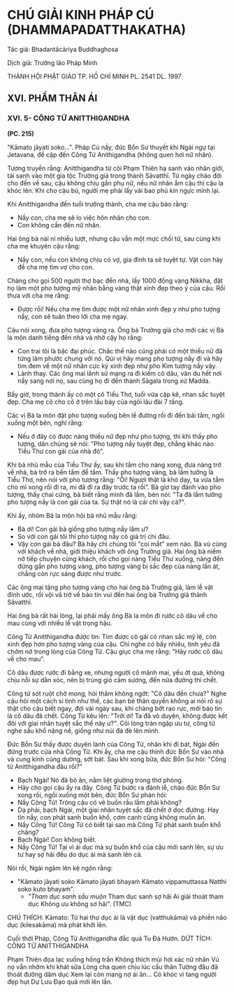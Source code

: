 # CHÚ GIẢI KINH PHÁP CÚ (DHAMMAPADATTHAKATHA)

Tác giả: Bhadantācāriya Buddhaghosa

Dịch giả: Trưởng lão Pháp Minh

THÀNH HỘI PHẬT GIÁO TP. HỒ CHÍ MINH
PL. 2541 DL. 1997

## XVI. PHẨM THÂN ÁI

### XVI. 5- CÔNG TỬ ANITTHIGANDHA

**(PC. 215)**

"Kāmato jāyati soko...".
Pháp Cú nầy, đức Bổn Sư thuyết khi Ngài ngự tại Jetavana, đề cập đến Công Tử Anithigandha (không quen hơi nữ nhân).

Tương truyền rằng: Anitthigandha từ cõi Phạm Thiên hạ sanh vào nhân giới, tái sanh vào một gia tộc Trưởng giả trong thành Sāvatthī. Từ ngày chào đời cho đến về sau, cậu không chịu gần phụ nữ, nếu nữ nhân ẵm cậu thì cậu la khóc lên. Khi cho cậu bú, người mẹ phải lấy vải bao phủ kín ngực mình lại.

Khi Anitthigandha đến tuổi trưởng thành, cha mẹ cậu bảo rằng:

- Nầy con, cha mẹ sẽ lo việc hôn nhân cho con.
- Con không cần đến nữ nhân.

Hai ông bà nài nỉ nhiều lượt, nhưng cậu vẫn một mực chối từ, sau cùng khi cha mẹ khuyên cậu rằng:

- Nầy con, nếu con không chịu có vợ, gia đình ta sẽ tuyệt tự. Vật con hãy đề cha mẹ tìm vợ cho con.

Chàng cho gọi 500 người thợ bạc đến nhà, lấy 1000 đồng vàng Nikkha, đặt họ làm một pho tượng mỹ nhân bằng vàng thật xinh đẹp theo ý của cậu. Rồi thưa với cha mẹ rằng:

- Được rồi! Nếu cha mẹ tìm được một nữ nhân xinh đẹp y như pho tượng nầy, con sẽ tuân theo lời cha mẹ ngay.

Cậu nói xong, đưa pho tượng vàng ra. Ông bà Trưởng giả cho mời các vị Bà la môn danh tiếng đến nhà và nhờ cậy họ rằng:

- Con trai tôi là bậc đại phúc. Chắc thế nào cũng phải có một thiếu nữ đã từng làm phước chung với nó. Qúi vị hãy mang pho tượng nầy đi và hãy tìm đem về một nữ nhân cực kỳ xinh đẹp như pho
  Kim tượng nầy vậy.
- Lành thay.
  Các ông mai lãnh sứ mạng ra đi kiếm cô dâu, vân du hết nơi nầy sang nơi nọ, sau cùng họ đi đến thành Sāgala trong xứ Madda.

Bấy giờ, trong thành ấy có một cô Tiểu Thơ, tuổi vừa cặp kê, nhan sắc tuyệt đẹp. Cha mẹ cô cho cô ở trên lầu bảy của ngôi lâu đài 7 tầng.

Các vị Bà la môn đặt pho tượng xuống bên lề đường rồi đi đến bãi tắm, ngồi xuống một bên, nghĩ rằng:

- Nếu ở đây có được nàng thiếu nữ đẹp như pho tượng, thì khi thấy pho tượng, dân chúng sẽ nói: "Pho tượng nầy tuyệt đẹp, chẳng khác nào Tiểu Thư con gái của nhà đó".

Khi bà nhũ mẫu của Tiểu Thư ấy, sau khi tắm cho nàng xong, đưa nàng trở về nhà, bà trở ra bến tắm để tắm. Thấy pho tượng vàng, bà lầm tưởng là Tiểu Thơ, nên nói với pho tượng rằng: "Ôi!
Ngươi thật là khó dạy, ta vừa tắm cho mi xong rồi đi ra, mi đã đi ra đây trước ta rồi". Bà giơ tay đánh vào pho tượng, thấy chai cứng, bà biết rằng mình đã lầm, bèn nói: "Ta đã lầm tưởng pho tượng nầy là con gái của ta. Sự thật nó là cái chi vậy cà?".

Khi ấy, nhóm Bà la môn hỏi bà nhũ mẫu rằng:

- Bà ơi! Con gái bà giống pho tượng nầy lắm ư?
- So với con gái tôi thì pho tượng nầy có giá trị chi đâu.
- Vậy con gái bà đâu? Bà hãy chỉ chúng tôi "coi mắt" xem nào.
  Bà vú cùng với khách về nhà, giới thiệu khách với ông Trưởng giả. Hai ông bà niềm nở tiếp chuyện cùng khách, rồi cho gọi nàng Tiểu Thư xuống, nàng đến đứng gần pho tượng vàng, pho tượng vàng bị sắc đẹp của nàng lấn át, chẳng còn rực sáng được như trước.

Các ông mai tặng pho tượng vàng cho hai ông bà Trưởng giả, làm lễ vật đính ước, rồi vội vã trở về báo tin vui đến hai ông bà Trưởng giả thành Sāvatthī.

Hai ông bà rất hài lòng, lại phái mấy ông Bà la môn đi rước cô dâu về cho mau cùng với nhiều lễ vật trọng hậu.

Công Tử Anitthigandha được tin: Tìm được cô gái có nhan sắc mỹ lệ, còn xinh đẹp hơn pho tượng vàng của cậu. Chỉ nghe có bấy nhiêu, tình yêu đã chớm nở trong lòng của Công Tử. Cậu giục cha mẹ rằng: "Hãy rước cô dâu về cho mau".

Cô dâu được rước đi bằng xe, nhưng người cô mãnh mai, yếu ớt quá, không chịu nỗi sự dằn xóc, nên bị trúng gió cảm sương, đến nửa đường thì chết.

Công tử sót ruột chờ mong, hỏi thăm không ngớt: "Cô dâu đến chưa?" Nghe cậu hỏi một cách si tình như thế, các bạn bè thân quyến không ai nói rõ sự thật cho cậu biết ngay, đợi vài ngày sau, khi chàng bớt rạo rực, mới báo tin là cô dâu đã chết. Công Tử kêu lên: "Trời ơi! Ta đã vô duyên, không được kết đôi với giai nhân tuyệt sắc thế này ư?". Cõi lòng tràn ngập ưu tư, công tử nghe sầu khổ nặng nề, giống như núi đá đè lên mình.

Đức Bổn Sư thấy được duyên lành của Công Tử, nhân khi đi bát, Ngài đến đứng trước cửa nhà
Công Tử. Khi ấy, cha mẹ cậu thỉnh đức Bổn Sư vào nhà và cung kính cúng dường, sớt bát. Sau khi xong bữa, đức Bổn Sư hỏi: "Công tử Anitthigandha đâu rồi?"

- Bạch Ngài! Nó đã bỏ ăn, nằm liệt giường trong thơ phòng.
- Hãy cho gọi cậu ấy ra đây.
  Công Tử bước ra đảnh lễ, chào đức Bổn Sư xong rồi, ngồi xuống một bên, đức Bổn Sư phán hỏi:
- Nầy Công Tử! Trông cậu có vẻ buồn rầu lắm phải không?
- Dạ phải, bạch Ngài, một giai nhân tuyệt sắc đã chết ở dọc đường. Hay tìn nầy, con phát sanh buồn khổ, cơm canh cũng không muốn ăn.
- Nầy Công Tử! Công Tử có biết tại sao mà Công Tử phát sanh buồn khổ chăng?
- Bạch Ngài! Con không biết.
- Nầy Công Tử! Tại vì ái dục mà sự buồn khổ của cậu mới sanh lên, sự ưu tư hay sợ hãi đều do dục ái mà sanh lên cả.

Nói rồi, Ngài ngâm lên kệ ngôn rằng:

- "Kāmato jāyati soko
  Kāmato jāyati bhayaṁ
  Kāmato vippamuttassa
  Natthi soko kuto bhayaṁ".
  - _"Tham dục sanh sầu muộn_
    Tham dục sanh sợ hãi
    Ai giải thoát tham dục
    Không ưu không sơ hãi". (TMC)

CHÚ THÍCH:
Kāmato: Từ hai thư dục ái là vật dục (vatthukāma) và phiền não dục (kilesakāma) mà phát khởi lên.

Cuối thời Pháp, Công Tử Anithigandha đắc quả Tu Đà Hườn.
DỨT TÍCH: CÔNG TỬ ANITTHIGANDHA

Phạm Thiên đọa lạc xuống hồng trần
Không thích mùi hơi xác nữ nhân
Vú nọ vẫn nhờm khi khát sữa
Lòng cha quen chịu lúc cầu thân
Tưởng đâu đã thoát đường dâm dục
Xem lại còn mang nợ ái ân...
Có khóc vì tang người đẹp hụt
Dự Lưu Đạo quả mới lên lần.
